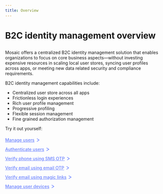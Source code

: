 ```yaml
---
title: Overview
---
```

<style>
    .customLink img {
        width: 0.8em;
        height: 0.8em;
        vertical-align: center;
        padding-left: 2px;
        font-weight: 600;
    }
    .customLink a {
      color: #6981FF !important;
      font-weight: 500;
      line-height: 30px;
    }
    .customLink a:hover {
      color: #6981FF !important;
    }
</style>

# B2C identity management overview
##
Mosaic offers a centralized B2C identity management solution that enables organizations to focus on core business aspects—without investing expensive resources in scaling local user stores, syncing user profiles across apps, or meeting new data related security and compliance requirements.

B2C identity management capabilities include:
- Centralized user store across all apps
- Frictionless login experiences
- Rich user profile management
- Progressive profiling
- Flexible session management
- Fine grained authorization management

Try it out yourself:
<div class="customLink">
<a href="/guides/user/manage_users" data-proofer-ignore>Manage users</a>
<img src="../../images/arrow_icon.svg"/>
</div>
<div class="customLink">
<a href="/guides/user/auth_overview" data-proofer-ignore>Authenticate users</a>
<img src="../../images/arrow_icon.svg"/>
</div>
<div class="customLink">
<a href="/guides/user/verify_sms_otp" data-proofer-ignore>Verify phone using SMS OTP</a>
<img src="../../images/arrow_icon.svg"/>
</div>
<div class="customLink">
<a href="/guides/user/verify_email_otp" data-proofer-ignore>Verify email using email OTP</a>
<img src="../../images/arrow_icon.svg"/>
</div>
<div class="customLink">
<a href="/guides/user/verify_email_magic_link" data-proofer-ignore>Verify email using magic links</a>
<img src="../../images/arrow_icon.svg"/>
</div>
<div class="customLink">
<a href="/guides/user/how_devices_work" data-proofer-ignore>Manage user devices</a>
<img src="../../images/arrow_icon.svg"/>
</div>
